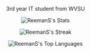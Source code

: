 <p align="center"> 3rd year IT student from WVSU </p>

<div align="center">
  
![ReemanS's Stats](https://github-readme-stats.vercel.app/api?username=ReemanS&theme=gotham&show_icons=true&hide_border=true&count_private=true)


![ReemanS's Streak](https://github-readme-streak-stats.herokuapp.com/?user=ReemanS&theme=gotham&hide_border=true)


![ReemanS's Top Languages](https://github-readme-stats.vercel.app/api/top-langs/?username=ReemanS&theme=gotham&show_icons=true&hide_border=true&layout=compact)
</div>

<!---
ReemanS/ReemanS is a ✨ special ✨ repository because its `README.md` (this file) appears on your GitHub profile.
You can click the Preview link to take a look at your changes.
--->
